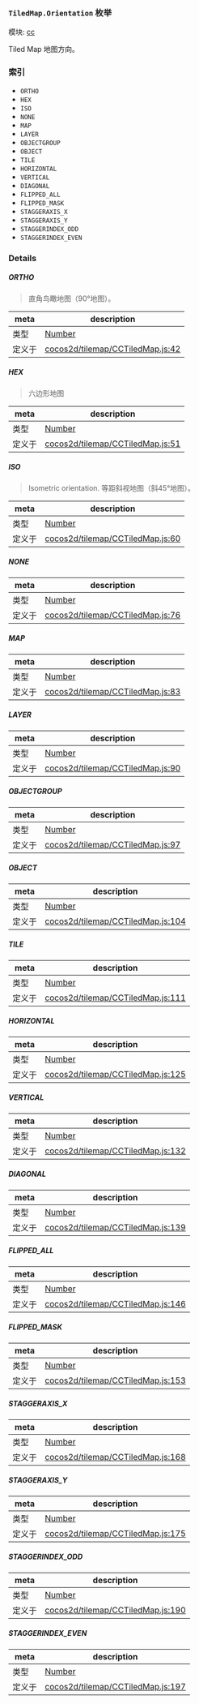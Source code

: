 ### `TiledMap.Orientation` 枚举



模块: [cc](../modules/cc.md)


Tiled Map 地图方向。


### 索引
  - `ORTHO`
  - `HEX`
  - `ISO`
  - `NONE`
  - `MAP`
  - `LAYER`
  - `OBJECTGROUP`
  - `OBJECT`
  - `TILE`
  - `HORIZONTAL`
  - `VERTICAL`
  - `DIAGONAL`
  - `FLIPPED_ALL`
  - `FLIPPED_MASK`
  - `STAGGERAXIS_X`
  - `STAGGERAXIS_Y`
  - `STAGGERINDEX_ODD`
  - `STAGGERINDEX_EVEN`

### Details


##### ORTHO

> 直角鸟瞰地图（90°地图）。

| meta | description |
|------|-------------|
| 类型 | <a href="https://developer.mozilla.org/en/JavaScript/Reference/Global_Objects/Number" class="crosslink external" target="_blank">Number</a> |
| 定义于 | [cocos2d/tilemap/CCTiledMap.js:42](https://github.com/cocos-creator/engine/blob/de46973d0b5edcff4f973186ce89752080cb6b7c/cocos2d/tilemap/CCTiledMap.js#L42) |



##### HEX

> 六边形地图

| meta | description |
|------|-------------|
| 类型 | <a href="https://developer.mozilla.org/en/JavaScript/Reference/Global_Objects/Number" class="crosslink external" target="_blank">Number</a> |
| 定义于 | [cocos2d/tilemap/CCTiledMap.js:51](https://github.com/cocos-creator/engine/blob/de46973d0b5edcff4f973186ce89752080cb6b7c/cocos2d/tilemap/CCTiledMap.js#L51) |



##### ISO

> Isometric orientation.
等距斜视地图（斜45°地图）。

| meta | description |
|------|-------------|
| 类型 | <a href="https://developer.mozilla.org/en/JavaScript/Reference/Global_Objects/Number" class="crosslink external" target="_blank">Number</a> |
| 定义于 | [cocos2d/tilemap/CCTiledMap.js:60](https://github.com/cocos-creator/engine/blob/de46973d0b5edcff4f973186ce89752080cb6b7c/cocos2d/tilemap/CCTiledMap.js#L60) |



##### NONE

> 

| meta | description |
|------|-------------|
| 类型 | <a href="https://developer.mozilla.org/en/JavaScript/Reference/Global_Objects/Number" class="crosslink external" target="_blank">Number</a> |
| 定义于 | [cocos2d/tilemap/CCTiledMap.js:76](https://github.com/cocos-creator/engine/blob/de46973d0b5edcff4f973186ce89752080cb6b7c/cocos2d/tilemap/CCTiledMap.js#L76) |



##### MAP

> 

| meta | description |
|------|-------------|
| 类型 | <a href="https://developer.mozilla.org/en/JavaScript/Reference/Global_Objects/Number" class="crosslink external" target="_blank">Number</a> |
| 定义于 | [cocos2d/tilemap/CCTiledMap.js:83](https://github.com/cocos-creator/engine/blob/de46973d0b5edcff4f973186ce89752080cb6b7c/cocos2d/tilemap/CCTiledMap.js#L83) |



##### LAYER

> 

| meta | description |
|------|-------------|
| 类型 | <a href="https://developer.mozilla.org/en/JavaScript/Reference/Global_Objects/Number" class="crosslink external" target="_blank">Number</a> |
| 定义于 | [cocos2d/tilemap/CCTiledMap.js:90](https://github.com/cocos-creator/engine/blob/de46973d0b5edcff4f973186ce89752080cb6b7c/cocos2d/tilemap/CCTiledMap.js#L90) |



##### OBJECTGROUP

> 

| meta | description |
|------|-------------|
| 类型 | <a href="https://developer.mozilla.org/en/JavaScript/Reference/Global_Objects/Number" class="crosslink external" target="_blank">Number</a> |
| 定义于 | [cocos2d/tilemap/CCTiledMap.js:97](https://github.com/cocos-creator/engine/blob/de46973d0b5edcff4f973186ce89752080cb6b7c/cocos2d/tilemap/CCTiledMap.js#L97) |



##### OBJECT

> 

| meta | description |
|------|-------------|
| 类型 | <a href="https://developer.mozilla.org/en/JavaScript/Reference/Global_Objects/Number" class="crosslink external" target="_blank">Number</a> |
| 定义于 | [cocos2d/tilemap/CCTiledMap.js:104](https://github.com/cocos-creator/engine/blob/de46973d0b5edcff4f973186ce89752080cb6b7c/cocos2d/tilemap/CCTiledMap.js#L104) |



##### TILE

> 

| meta | description |
|------|-------------|
| 类型 | <a href="https://developer.mozilla.org/en/JavaScript/Reference/Global_Objects/Number" class="crosslink external" target="_blank">Number</a> |
| 定义于 | [cocos2d/tilemap/CCTiledMap.js:111](https://github.com/cocos-creator/engine/blob/de46973d0b5edcff4f973186ce89752080cb6b7c/cocos2d/tilemap/CCTiledMap.js#L111) |



##### HORIZONTAL

> 

| meta | description |
|------|-------------|
| 类型 | <a href="https://developer.mozilla.org/en/JavaScript/Reference/Global_Objects/Number" class="crosslink external" target="_blank">Number</a> |
| 定义于 | [cocos2d/tilemap/CCTiledMap.js:125](https://github.com/cocos-creator/engine/blob/de46973d0b5edcff4f973186ce89752080cb6b7c/cocos2d/tilemap/CCTiledMap.js#L125) |



##### VERTICAL

> 

| meta | description |
|------|-------------|
| 类型 | <a href="https://developer.mozilla.org/en/JavaScript/Reference/Global_Objects/Number" class="crosslink external" target="_blank">Number</a> |
| 定义于 | [cocos2d/tilemap/CCTiledMap.js:132](https://github.com/cocos-creator/engine/blob/de46973d0b5edcff4f973186ce89752080cb6b7c/cocos2d/tilemap/CCTiledMap.js#L132) |



##### DIAGONAL

> 

| meta | description |
|------|-------------|
| 类型 | <a href="https://developer.mozilla.org/en/JavaScript/Reference/Global_Objects/Number" class="crosslink external" target="_blank">Number</a> |
| 定义于 | [cocos2d/tilemap/CCTiledMap.js:139](https://github.com/cocos-creator/engine/blob/de46973d0b5edcff4f973186ce89752080cb6b7c/cocos2d/tilemap/CCTiledMap.js#L139) |



##### FLIPPED_ALL

> 

| meta | description |
|------|-------------|
| 类型 | <a href="https://developer.mozilla.org/en/JavaScript/Reference/Global_Objects/Number" class="crosslink external" target="_blank">Number</a> |
| 定义于 | [cocos2d/tilemap/CCTiledMap.js:146](https://github.com/cocos-creator/engine/blob/de46973d0b5edcff4f973186ce89752080cb6b7c/cocos2d/tilemap/CCTiledMap.js#L146) |



##### FLIPPED_MASK

> 

| meta | description |
|------|-------------|
| 类型 | <a href="https://developer.mozilla.org/en/JavaScript/Reference/Global_Objects/Number" class="crosslink external" target="_blank">Number</a> |
| 定义于 | [cocos2d/tilemap/CCTiledMap.js:153](https://github.com/cocos-creator/engine/blob/de46973d0b5edcff4f973186ce89752080cb6b7c/cocos2d/tilemap/CCTiledMap.js#L153) |



##### STAGGERAXIS_X

> 

| meta | description |
|------|-------------|
| 类型 | <a href="https://developer.mozilla.org/en/JavaScript/Reference/Global_Objects/Number" class="crosslink external" target="_blank">Number</a> |
| 定义于 | [cocos2d/tilemap/CCTiledMap.js:168](https://github.com/cocos-creator/engine/blob/de46973d0b5edcff4f973186ce89752080cb6b7c/cocos2d/tilemap/CCTiledMap.js#L168) |



##### STAGGERAXIS_Y

> 

| meta | description |
|------|-------------|
| 类型 | <a href="https://developer.mozilla.org/en/JavaScript/Reference/Global_Objects/Number" class="crosslink external" target="_blank">Number</a> |
| 定义于 | [cocos2d/tilemap/CCTiledMap.js:175](https://github.com/cocos-creator/engine/blob/de46973d0b5edcff4f973186ce89752080cb6b7c/cocos2d/tilemap/CCTiledMap.js#L175) |



##### STAGGERINDEX_ODD

> 

| meta | description |
|------|-------------|
| 类型 | <a href="https://developer.mozilla.org/en/JavaScript/Reference/Global_Objects/Number" class="crosslink external" target="_blank">Number</a> |
| 定义于 | [cocos2d/tilemap/CCTiledMap.js:190](https://github.com/cocos-creator/engine/blob/de46973d0b5edcff4f973186ce89752080cb6b7c/cocos2d/tilemap/CCTiledMap.js#L190) |



##### STAGGERINDEX_EVEN

> 

| meta | description |
|------|-------------|
| 类型 | <a href="https://developer.mozilla.org/en/JavaScript/Reference/Global_Objects/Number" class="crosslink external" target="_blank">Number</a> |
| 定义于 | [cocos2d/tilemap/CCTiledMap.js:197](https://github.com/cocos-creator/engine/blob/de46973d0b5edcff4f973186ce89752080cb6b7c/cocos2d/tilemap/CCTiledMap.js#L197) |


